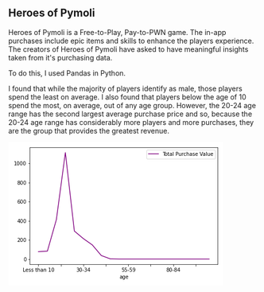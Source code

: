## Heroes of Pymoli

Heroes of Pymoli is a Free-to-Play, Pay-to-PWN game. The in-app purchases include epic items and skills to enhance the players experience. The creators of Heroes of Pymoli have asked to have meaningful insights taken from it's purchasing data.

To do this, I used Pandas in Python.

I found that while the majority of players identify as male, those players spend the least on average. I also found that players below the age of 10 spend the most, on average, out of any age group. However, the 20-24 age range has the second largest average purchase price and so, because the 20-24 age range has considerably more players and more purchases, they are the group that provides the greatest revenue.

![alt text](https://github.com/KStrange89/pandas-challenge/blob/main/purchase.png)



